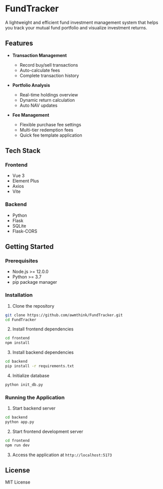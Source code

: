 # FundTracker

A lightweight and efficient fund investment management system that helps you track your mutual fund portfolio and visualize investment returns.

## Features

- **Transaction Management**
  - Record buy/sell transactions
  - Auto-calculate fees
  - Complete transaction history

- **Portfolio Analysis**
  - Real-time holdings overview
  - Dynamic return calculation
  - Auto NAV updates

- **Fee Management**
  - Flexible purchase fee settings
  - Multi-tier redemption fees
  - Quick fee template application

## Tech Stack

### Frontend
- Vue 3
- Element Plus
- Axios
- Vite

### Backend
- Python
- Flask
- SQLite
- Flask-CORS

## Getting Started

### Prerequisites
- Node.js >= 12.0.0
- Python >= 3.7
- pip package manager

### Installation

1. Clone the repository

```bash
git clone https://github.com/awmthink/FundTracker.git
cd FundTracker
```

2. Install frontend dependencies

```bash
cd frontend
npm install
```

3. Install backend dependencies

```bash
cd backend
pip install -r requirements.txt
```

4. Initialize database

```bash
python init_db.py
```

### Running the Application

1. Start backend server

```bash
cd backend
python app.py
```

2. Start frontend development server

```bash
cd frontend
npm run dev
```

3. Access the application at `http://localhost:5173`

## License

MIT License
